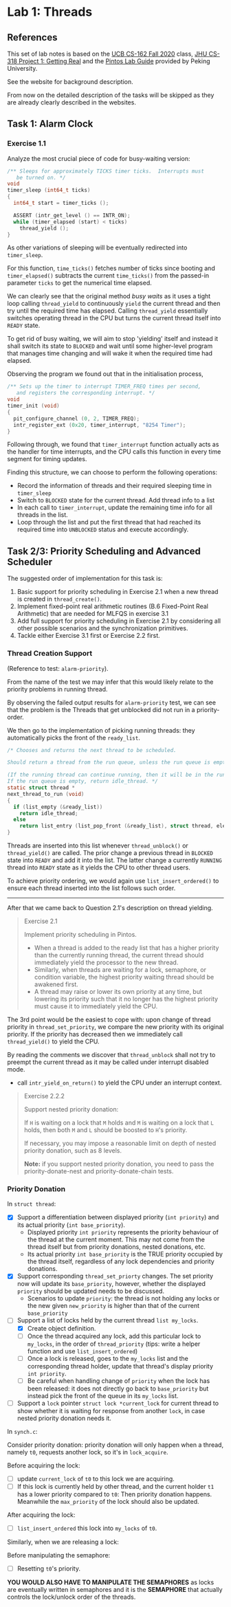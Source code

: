 # Lab 1: Threads

## References

This set of lab notes is based on the [UCB CS-162 Fall 2020](https://inst.eecs.berkeley.edu/~cs162/fa20/) class,  [JHU CS-318 Project 1: Getting Real](https://www.cs.jhu.edu/~huang/cs318/fall21/project/project1.html) and the [Pintos Lab Guide](https://alfredthiel.gitbook.io/pintosbook/) provided by Peking University.

See the website for background description.

From now on the detailed description of the tasks will be skipped as they are already clearly described in the websites.

## Task 1: Alarm Clock

### Exercise 1.1

Analyze the most crucial piece of code for busy-waiting version:

```c
/** Sleeps for approximately TICKS timer ticks.  Interrupts must
   be turned on. */
void
timer_sleep (int64_t ticks) 
{
  int64_t start = timer_ticks ();

  ASSERT (intr_get_level () == INTR_ON);
  while (timer_elapsed (start) < ticks) 
    thread_yield ();
}
```

As other variations of sleeping will be eventually redirected into `timer_sleep`.

For this function, `time_ticks()` fetches number of ticks since booting and `timer_elapsed()` subtracts the current `time_ticks()` from the passed-in parameter `ticks` to get the numerical time elapsed.

We can clearly see that the original method _busy waits_ as it uses a tight loop calling `thread_yield` to continuously `yield` the current thread and then try until the required time has elapsed. Calling `thread_yield` essentially switches operating thread in the CPU but turns the current thread itself into `READY` state.

To get rid of busy waiting, we will aim to stop 'yielding' itself and instead it shall switch its state to `BLOCKED` and wait until some higher-level program that manages time changing and will wake it when the required time had elapsed.

Observing the program we found out that in the initialisation process,

```c
/** Sets up the timer to interrupt TIMER_FREQ times per second,
   and registers the corresponding interrupt. */
void
timer_init (void) 
{
  pit_configure_channel (0, 2, TIMER_FREQ);
  intr_register_ext (0x20, timer_interrupt, "8254 Timer");
}
```

Following through, we found that `timer_interrupt` function actually acts as the handler for time interrupts, and the CPU calls this function in every time segment for timing updates.

Finding this structure, we can choose to perform the following operations:

- Record the information of threads and their required sleeping time in `timer_sleep`
- Switch to `BLOCKED` state for the current thread. Add thread info to a list
- In each call to `timer_interrupt`, update the remaining time info for all threads in the list.
- Loop through the list and put the first thread that had reached its required time into `UNBLOCKED` status and execute accordingly.

## Task 2/3: Priority Scheduling and Advanced Scheduler

The suggested order of implementation for this task is:

1. Basic support for priority scheduling in Exercise 2.1 when a new thread is created in `thread_create()`.
2. Implement fixed-point real arithmetic routines (B.6 Fixed-Point Real Arithmetic) that are needed for MLFQS in exercise 3.1
3. Add full support for priority scheduling in Exercise 2.1 by considering all other possible scenarios and the synchronization primitives.
4. Tackle either Exercise 3.1 first or Exercise 2.2 first.

### Thread Creation Support

(Reference to test: `alarm-priority`).

From the name of the test we may infer that this would likely relate to the priority problems in running thread.

By observing the failed output results for `alarm-priority` test, we can see that the problem is the Threads that get unblocked did not run in a priority-order.

We then go to the implementation of picking running threads: they automatically picks the front of the `ready_list`.

```c
/* Chooses and returns the next thread to be scheduled.

Should return a thread from the run queue, unless the run queue is empty.  

(If the running thread can continue running, then it will be in the run queue.)  
If the run queue is empty, return idle_thread. */
static struct thread *
next_thread_to_run (void) 
{
  if (list_empty (&ready_list))
    return idle_thread;
  else
    return list_entry (list_pop_front (&ready_list), struct thread, elem);
}
```

Threads are inserted into this list whenever `thread_unblock()` or `thread_yield()` are called. The prior change a previous thread in `BLOCKED` state into `READY` and add it into the list. The latter change a currently `RUNNING` thread into `READY` state as it yields the CPU to other thread users.

To achieve priority ordering, we would again use `list_insert_ordered()` to ensure each thread inserted into the list follows such order.

---

After that we came back to Question 2.1's description on thread yielding.

> Exercise 2.1
>
> Implement priority scheduling in Pintos.
>
> - When a thread is added to the ready list that has a higher priority than the currently running thread, the current thread should immediately yield the processor to the new thread.
> - Similarly, when threads are waiting for a lock, semaphore, or condition variable, the highest priority waiting thread should be awakened first.
> - A thread may raise or lower its own priority at any time, but lowering its priority such that it no longer has the highest priority must cause it to immediately yield the CPU.

The 3rd point would be the easiest to cope with: upon change of thread priority in `thread_set_priority`, we compare the new priority with its original priority. If the priority has decreased then we immediately call `thread_yield()` to yield the CPU.

By reading the comments we discover that `thread_unblock` shall not try to preempt the current thread as it may be called under interrupt disabled mode.

- call `intr_yield_on_return()` to yield the CPU under an interrupt context.

> Exercise 2.2.2
>
> Support nested priority donation:
>
> If `H` is waiting on a lock that `M` holds and `M` is waiting on a lock that `L` holds, then both `M` and `L` should be boosted to `H`'s priority.
>
> If necessary, you may impose a reasonable limit on depth of nested priority donation, such as 8 levels.
>
> **Note:** if you support nested priority donation, you need to pass the priority-donate-nest and priority-donate-chain tests.

### Priority Donation

In `struct thread`:

- [x] Support a differentiation between displayed priority (`int priority`) and its actual priority (`int base_priority`).
  - Displayed priority `int priority` represents the priority behaviour of the thread at the current moment. This may not come from the thread itself but from priority donations, nested donations, etc.
  - Its actual priority `int base_priority` is the TRUE priority occupied by the thread itself, regardless of any lock dependencies and priority donations.
- [x] Support corresponding `thread_set_priorty` changes. The set priority now will update its `base_priority`, however, whether the displayed `priority` should be updated needs to be discussed.
  - Scenarios to update `priority`: the thread is not holding any locks or the new given `new_priority` is higher than that of the current `base_priority`
- [ ] Support a list of locks held by the current thread `list my_locks`.
  - [x] Create object definition.
  - [ ] Once the thread acquired any lock, add this particular lock to `my_locks`, in the order of `thread_priority` (tips: write a helper function and use `list_insert_ordered`)
  - [ ] Once a lock is released, goes to the `my_locks` list and the corresponding thread holder, update that thread's display priority `int priority`.
  - [ ] Be careful when handling change of `priority` when the lock has been released: it does not directly go back to `base_priority` but instead pick the front of the queue in its `my_locks` list.
- [ ] Support a `lock` pointer `struct lock *current_lock` for current thread to show whether it is waiting for response from another `lock`, in case nested priority donation needs it.

In `synch.c`:

Consider priority donation: priority donation will only happen when a thread, namely `t0`, requests another lock, so it's in `lock_acquire`.

Before acquiring the lock:

- [ ] update `current_lock` of `t0` to this lock we are acquiring.
- [ ] If this lock is currently held by other thread, and the current holder `t1` has a lower priority compared to `t0`: Then priority donation happens. Meanwhile the `max_priority` of the lock should also be updated.

After acquiring the lock:

- [ ] `list_insert_ordered` this lock into `my_locks` of `t0`.

Similarly, when we are releasing a lock:

Before manipulating the semaphore:

- [ ] Resetting `t0`'s priority.

**YOU WOULD ALSO HAVE TO MANIPULATE THE SEMAPHORES** as locks are eventually written in semaphores and it is the **SEMAPHORE** that actually controls the lock/unlock order of the threads.
